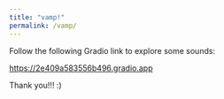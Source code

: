 ```yaml
---
title: "vamp!"
permalink: /vamp/
---
```


Follow the following Gradio link to explore some sounds:

<a href="https://2e409a583556b496.gradio.app">https://2e409a583556b496.gradio.app
</a>

Thank you!!! :)
